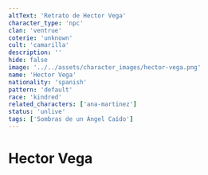 ```yaml
---
altText: 'Retrato de Hector Vega'
character_type: 'npc'
clan: 'ventrue'
coterie: 'unknown'
cult: 'camarilla'
description: ''
hide: false
image: '../../assets/character_images/hector-vega.png'
name: 'Hector Vega'
nationality: 'spanish'
pattern: 'default'
race: 'kindred'
related_characters: ['ana-martinez']
status: 'unlive'
tags: ['Sombras de un Ángel Caído']
---
```


# Hector Vega
